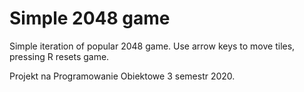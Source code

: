 # Simple 2048 game

Simple iteration of popular 2048 game.
Use arrow keys to move tiles, pressing R resets game.

Projekt na Programowanie Obiektowe 3 semestr 2020.
